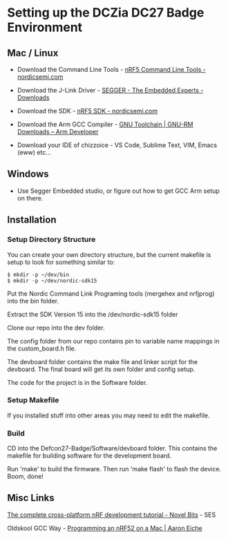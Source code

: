 # Setting up the DCZia DC27 Badge Environment

## Mac / Linux

- Download the Command Line Tools - [nRF5 Command Line Tools - nordicsemi.com](https://www.nordicsemi.com/Software-and-Tools/Development-Tools/nRF5-Command-Line-Tools)

- Download the J-Link Driver - [SEGGER - The Embedded Experts - Downloads](https://www.segger.com/downloads/jlink/JLink_MacOSX.pkg)

- Download the SDK - [nRF5 SDK - nordicsemi.com](https://www.nordicsemi.com/Software-and-Tools/Software/nRF5-SDK)

- Download the Arm GCC Compiler - [GNU Toolchain | GNU-RM Downloads – Arm Developer](https://developer.arm.com/open-source/gnu-toolchain/gnu-rm/downloads)

- Download your IDE of chizzoice - VS Code, Sublime Text, VIM, Emacs (eww) etc…

## Windows
- Use Segger Embedded studio, or figure out how to get GCC Arm setup on there.

## Installation

### Setup Directory Structure
You can create your own directory structure, but the current makefile is setup to look for something similar to:

```
$ mkdir -p ~/dev/bin
$ mkdir -p ~/dev/nordic-sdk15
```

Put the Nordic Command Link Programing tools (mergehex and nrfjprog) into the bin folder.

Extract the SDK Version 15 into the /dev/nordic-sdk15 folder

Clone our repo into the dev folder.

The config folder from our repo contains pin to variable name mappings in the custom_board.h file.

The devboard folder contains the make file and linker script for the devboard. The final board will get its own folder and config setup.

The code for the project is in the Software folder.

### Setup Makefile

If you installed stuff into other areas you may need to edit the makefile.

### Build

CD into the Defcon27-Badge/Software/devboard folder. This contains the makefile for building software for the development board.

Run 'make' to build the firmware. Then run 'make flash' to flash the device. Boom, done!

## Misc Links
[The complete cross-platform nRF development tutorial - Novel Bits](https://www.novelbits.io/cross-platform-nrf-development-tutorial/) - SES

Oldskool GCC Way - [Programming an nRF52 on a Mac | Aaron Eiche](https://aaroneiche.com/2016/06/01/programming-an-nrf52-on-a-mac/)
